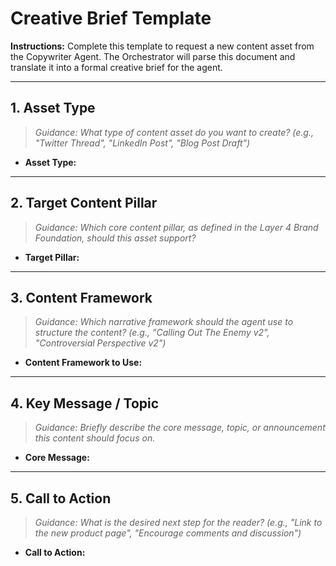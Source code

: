 # Creative Brief Template

**Instructions:** Complete this template to request a new content asset from the Copywriter Agent. The Orchestrator will parse this document and translate it into a formal creative brief for the agent.

---

## 1. Asset Type

> *Guidance: What type of content asset do you want to create? (e.g., "Twitter Thread", "LinkedIn Post", "Blog Post Draft")*

*   **Asset Type:**

---

## 2. Target Content Pillar

> *Guidance: Which core content pillar, as defined in the Layer 4 Brand Foundation, should this asset support?*

*   **Target Pillar:**

---

## 3. Content Framework

> *Guidance: Which narrative framework should the agent use to structure the content? (e.g., "Calling Out The Enemy v2", "Controversial Perspective v2")*

*   **Content Framework to Use:**

---

## 4. Key Message / Topic

> *Guidance: Briefly describe the core message, topic, or announcement this content should focus on.*

*   **Core Message:**

---

## 5. Call to Action

> *Guidance: What is the desired next step for the reader? (e.g., "Link to the new product page", "Encourage comments and discussion")*

*   **Call to Action:**
